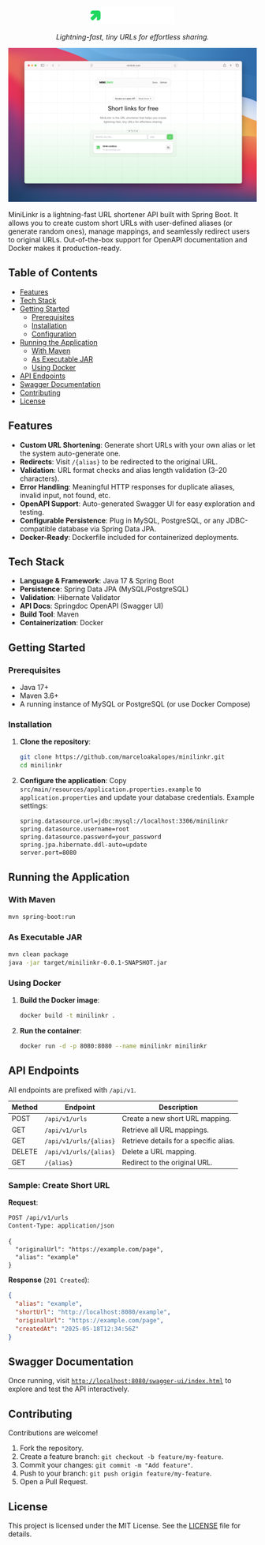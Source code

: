<div align="center">
    <img height="36" src="https://raw.githubusercontent.com/marceloakalopes/minilinkr/refs/heads/main/images/logo.png" alt="MiniLinkr Logo" />
</div>

<p align="center">
  <i align="center">Lightning-fast, tiny URLs for effortless sharing.</i>
</p>


![MiniLinkr Sample](/images/sample.png)

MiniLinkr is a lightning-fast URL shortener API built with Spring Boot. It allows you to create custom short URLs with user-defined aliases (or generate random ones), manage mappings, and seamlessly redirect users to original URLs. Out-of-the-box support for OpenAPI documentation and Docker makes it production-ready.

## Table of Contents

* [Features](#features)
* [Tech Stack](#tech-stack)
* [Getting Started](#getting-started)
  * [Prerequisites](#prerequisites)
  * [Installation](#installation)
  * [Configuration](#configuration)
* [Running the Application](#running-the-application)
  * [With Maven](#with-maven)
  * [As Executable JAR](#as-executable-jar)
  * [Using Docker](#using-docker)
* [API Endpoints](#api-endpoints)
* [Swagger Documentation](#swagger-documentation)
* [Contributing](#contributing)
* [License](#license)

## Features

* **Custom URL Shortening**: Generate short URLs with your own alias or let the system auto-generate one.
* **Redirects**: Visit `/{alias}` to be redirected to the original URL.
* **Validation**: URL format checks and alias length validation (3–20 characters).
* **Error Handling**: Meaningful HTTP responses for duplicate aliases, invalid input, not found, etc.
* **OpenAPI Support**: Auto-generated Swagger UI for easy exploration and testing.
* **Configurable Persistence**: Plug in MySQL, PostgreSQL, or any JDBC-compatible database via Spring Data JPA.
* **Docker-Ready**: Dockerfile included for containerized deployments.

## Tech Stack

* **Language & Framework**: Java 17 & Spring Boot
* **Persistence**: Spring Data JPA (MySQL/PostgreSQL)
* **Validation**: Hibernate Validator
* **API Docs**: Springdoc OpenAPI (Swagger UI)
* **Build Tool**: Maven
* **Containerization**: Docker

## Getting Started

### Prerequisites

* Java 17+
* Maven 3.6+
* A running instance of MySQL or PostgreSQL (or use Docker Compose)

### Installation

1. **Clone the repository**:

   ```bash
   git clone https://github.com/marceloakalopes/minilinkr.git
   cd minilinkr
   ```

2. **Configure the application**:
   Copy `src/main/resources/application.properties.example` to `application.properties` and update your database credentials. Example settings:

   ```properties
   spring.datasource.url=jdbc:mysql://localhost:3306/minilinkr
   spring.datasource.username=root
   spring.datasource.password=your_password
   spring.jpa.hibernate.ddl-auto=update
   server.port=8080
   ```

## Running the Application

### With Maven

```bash
mvn spring-boot:run
```

### As Executable JAR

```bash
mvn clean package
java -jar target/minilinkr-0.0.1-SNAPSHOT.jar
```

### Using Docker

1. **Build the Docker image**:

   ```bash
   docker build -t minilinkr .
   ```

2. **Run the container**:
   ```bash
   docker run -d -p 8080:8080 --name minilinkr minilinkr
   ```

## API Endpoints

All endpoints are prefixed with `/api/v1`.

| Method | Endpoint               | Description                            |
| ------ | ---------------------- | -------------------------------------- |
| POST   | `/api/v1/urls`         | Create a new short URL mapping.        |
| GET    | `/api/v1/urls`         | Retrieve all URL mappings.             |
| GET    | `/api/v1/urls/{alias}` | Retrieve details for a specific alias. |
| DELETE | `/api/v1/urls/{alias}` | Delete a URL mapping.                  |
| GET    | `/{alias}`             | Redirect to the original URL.          |

### Sample: Create Short URL

**Request**:

```http
POST /api/v1/urls
Content-Type: application/json

{  
  "originalUrl": "https://example.com/page",  
  "alias": "example"
}
```

**Response** (`201 Created`):

```json
{
  "alias": "example",
  "shortUrl": "http://localhost:8080/example",
  "originalUrl": "https://example.com/page",
  "createdAt": "2025-05-18T12:34:56Z"
}
```

## Swagger Documentation

Once running, visit [`http://localhost:8080/swagger-ui/index.html`](http://localhost:8080/swagger-ui/index.html) to explore and test the API interactively.

## Contributing

Contributions are welcome!

1. Fork the repository.
2. Create a feature branch: `git checkout -b feature/my-feature`.
3. Commit your changes: `git commit -m "Add feature"`.
4. Push to your branch: `git push origin feature/my-feature`.
5. Open a Pull Request.

## License

This project is licensed under the MIT License. See the [LICENSE](LICENSE) file for details.
